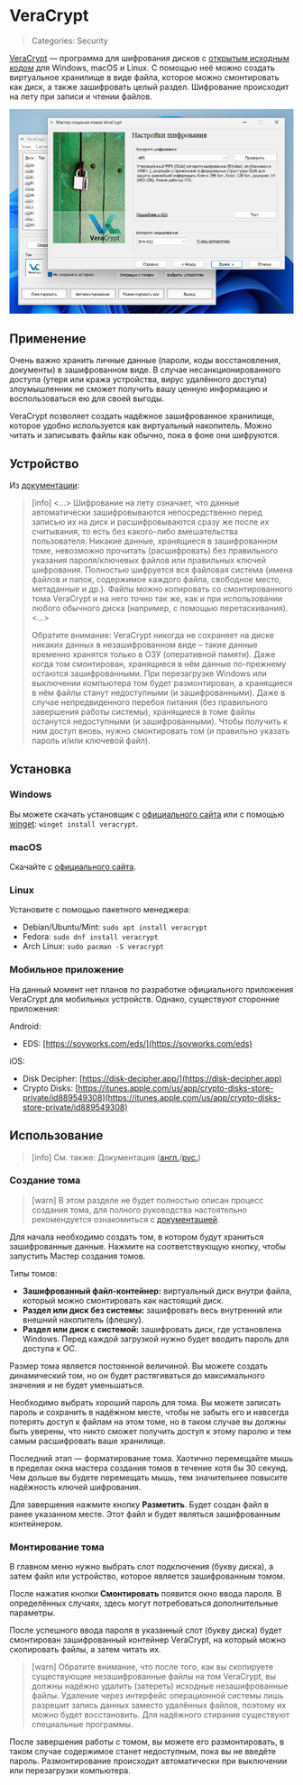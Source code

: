 # VeraCrypt
> Categories: Security

[VeraCrypt](https://veracrypt.fr) — программа для шифрования дисков с
[открытым исходным кодом](https://veracrypt.fr/code/VeraCrypt) для Windows,
macOS и Linux. С помощью неё можно создать виртуальное хранилище в виде файла,
которое можно смонтировать как диск, а также зашифровать целый раздел.
Шифрование происходит на лету при записи и чтении файлов.

![Скриншот программы VeraCrypt](/media/veracrypt.jpg)

## Применение

Очень важно хранить личные данные (пароли, коды восстановления, документы) в
зашифрованном виде. В случае несанкционированного доступа (утеря или кража
устройства, вирус удалённого доступа) злоумышленник не сможет получить вашу
ценную информацию и воспользоваться ею для своей выгоды.

VeraCrypt позволяет создать надёжное зашифрованное хранилище, которое удобно
используется как виртуальный накопитель. Можно читать и записывать файлы
как обычно, пока в фоне они шифруются.

## Устройство

Из [документации](https://veracrypt.fr/ru/Introduction.html):

> [info]
<...> Шифрование на лету означает, что данные автоматически зашифровываются
непосредственно перед записью их на диск и расшифровываются сразу же после их
считывания, то есть без какого-либо вмешательства пользователя. Никакие данные,
хранящиеся в зашифрованном томе, невозможно прочитать (расшифровать) без
правильного указания пароля/ключевых файлов или правильных ключей шифрования.
Полностью шифруется вся файловая система (имена файлов и папок, содержимое
каждого файла, свободное место, метаданные и др.). Файлы можно копировать со
смонтированного тома VeraCrypt и на него точно так же, как и при использовании
любого обычного диска (например, с помощью перетаскивания). <...>
> 
> Обратите внимание: VeraCrypt никогда не сохраняет на диске никаких данных в
незашифрованном виде – такие данные временно хранятся только в ОЗУ (оперативной
памяти). Даже когда том смонтирован, хранящиеся в нём данные по-прежнему
остаются зашифрованными. При перезагрузке Windows или выключении компьютера том
будет размонтирован, а хранящиеся в нём файлы станут недоступными (и
зашифрованными). Даже в случае непредвиденного перебоя питания (без правильного
завершения работы системы), хранящиеся в томе файлы останутся недоступными (и
зашифрованными). Чтобы получить к ним доступ вновь, нужно смонтировать том (и
правильно указать пароль и/или ключевой файл).

## Установка

### Windows

Вы можете скачать установщик с
[официального сайта](https://veracrypt.fr/en/Downloads.html) или с помощью
[winget](/wiki/winget.html): `winget install veracrypt`.

### macOS

Скачайте с [официального сайта](https://veracrypt.fr/en/Downloads.html).

### Linux

Установите с помощью пакетного менеджера:

- Debian/Ubuntu/Mint: `sudo apt install veracrypt`
- Fedora: `sudo dnf install veracrypt`
- Arch Linux: `sudo pacman -S veracrypt`

### Мобильное приложение

На данный момент нет планов по разработке официального приложения VeraCrypt
для мобильных устройств. Однако, существуют сторонние приложения:

Android:

- EDS: [https://sovworks.com/eds/](https://sovworks.com/eds)

iOS:

- Disk Decipher: [https://disk-decipher.app/](https://disk-decipher.app)
- Crypto Disks:
[https://itunes.apple.com/us/app/crypto-disks-store-private/id889549308](https://itunes.apple.com/us/app/crypto-disks-store-private/id889549308)

## Использование

> [info] См. также: Документация
([англ.](https://veracrypt.fr/en/Documentation.html)/[рус.](https://veracrypt.fr/ru/Documentation.html))

### Создание тома

> [warn] В этом разделе не будет полностью описан процесс создания тома, для
полного руководства настоятельно рекомендуется ознакомиться с [документацией](https://veracrypt.fr/ru/Beginner%27s%20Tutorial.html).

Для начала необходимо создать том, в котором будут храниться зашифрованные
данные. Нажмите на соответствующую кнопку, чтобы запустить Мастер создания
томов.

Типы томов:

- **Зашифрованный файл-контейнер:** виртуальный диск внутри файла, который
можно смонтировать как настоящий диск.
- **Раздел или диск без системы:** зашифровать весь внутренний или внешний
накопитель (флешку).
- **Раздел или диск с системой:** зашифровать диск, где установлена Windows.
Перед каждой загрузкой нужно будет вводить пароль для доступа к ОС.

Размер тома является постоянной величиной. Вы можете создать динамический том,
но он будет растягиваться до максимального значения и не будет уменьшаться.

Необходимо выбрать хороший пароль для тома. Вы можете записать пароль и
сохранить в надёжном месте, чтобы не забыть его и навсегда потерять доступ к
файлам на этом томе, но в таком случае вы должны быть уверены, что никто
сможет получить доступ к этому паролю и тем самым расшифровать ваше хранилище.

Последний этап — форматирование тома. Хаотично перемещайте мышь в пределах окна
мастера создания томов в течение хотя бы 30 секунд. Чем дольше вы будете
перемещать мышь, тем значительнее повысите надёжность ключей шифрования.

Для завершения нажмите кнопку **Разметить**. Будет создан файл в ранее
указанном месте. Этот файл и будет являться зашифрованным контейнером.

### Монтирование тома

В главном меню нужно выбрать слот подключения (букву диска), а затем файл или
устройство, которое является зашифрованным томом.

После нажатия кнопки **Смонтировать** появится окно ввода пароля. В
определённых случаях, здесь могут потребоваться дополнительные параметры.

После успешного ввода пароля в указанный слот (букву диска) будет смонтирован
зашифрованный контейнер VeraCrypt, на который можно скопировать файлы, а затем
читать их.

> [warn] Обратите внимание, что после того, как вы скопируете существующие
незашифрованные файлы на том VeraCrypt, вы должны надёжно удалить (затереть)
исходные незашифрованные файлы. Удаление через интерфейс операционной системы
лишь разрешит запись данных заместо удалённых файлов, поэтому их можно будет
восстановить. Для надёжного стирания существуют специальные программы.

После завершения работы с томом, вы можете его размонтировать, в таком случае
содержимое станет недоступным, пока вы не введёте пароль. Размонтирование
происходит автоматически при выключении или перезагрузки компьютера.
